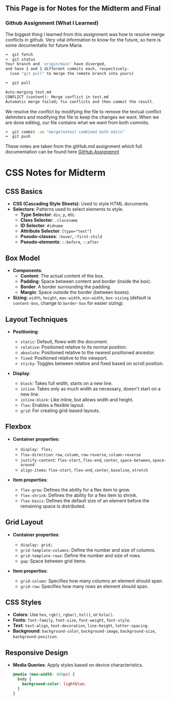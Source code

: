 ## This Page is for Notes for the Midterm and Final

### Github Assignment (What I Learned)
  The biggest thing I learned from this assignment was how to resolve merge conflicts in github. Very vital information to know for the future, so here is some documentatio for future Maria.
```sh
➜  git fetch
➜  git status
Your branch and 'origin/main' have diverged,
and have 1 and 1 different commits each, respectively.
  (use "git pull" to merge the remote branch into yours)

➜  git pull

Auto-merging test.md
CONFLICT (content): Merge conflict in test.md
Automatic merge failed; fix conflicts and then commit the result.
```

We resolve the conflict by modifying the file to remove the textual conflict delimiters and modifying the file to keep the changes we want. When we are done editing, our file contains what we want from both commits.

```sh
➜  git commit -am "merge(notes) combined both edits"
➜  git push
```
These notes are taken from the gitHub.md assignment which full documentation can be found here [GitHub Assignemnt](https://github.com/webprogramming260/.github/blob/main/profile/essentials/gitHub/gitHub.md)

# CSS Notes for Midterm

## CSS Basics
- **CSS (Cascading Style Sheets)**: Used to style HTML documents.
- **Selectors**: Patterns used to select elements to style.
  - **Type Selector**: `div`, `p`, etc.
  - **Class Selector**: `.classname`
  - **ID Selector**: `#idname`
  - **Attribute Selector**: `[type="text"]`
  - **Pseudo-classes**: `:hover`, `:first-child`
  - **Pseudo-elements**: `::before`, `::after`

## Box Model
- **Components**:
  - **Content**: The actual content of the box.
  - **Padding**: Space between content and border (inside the box).
  - **Border**: A border surrounding the padding.
  - **Margin**: Space outside the border (between boxes).
- **Sizing**: `width`, `height`, `max-width`, `min-width`, `box-sizing` (default is `content-box`, change to `border-box` for easier sizing).

## Layout Techniques
- **Positioning**:
  - `static`: Default, flows with the document.
  - `relative`: Positioned relative to its normal position.
  - `absolute`: Positioned relative to the nearest positioned ancestor.
  - `fixed`: Positioned relative to the viewport.
  - `sticky`: Toggles between relative and fixed based on scroll position.

- **Display**:
  - `block`: Takes full width, starts on a new line.
  - `inline`: Takes only as much width as necessary, doesn't start on a new line.
  - `inline-block`: Like inline, but allows width and height.
  - `flex`: Enables a flexible layout.
  - `grid`: For creating grid-based layouts.

## Flexbox
- **Container properties**: 
  - `display: flex;`
  - `flex-direction`: `row`, `column`, `row-reverse`, `column-reverse`
  - `justify-content`: `flex-start`, `flex-end`, `center`, `space-between`, `space-around`
  - `align-items`: `flex-start`, `flex-end`, `center`, `baseline`, `stretch`

- **Item properties**: 
  - `flex-grow`: Defines the ability for a flex item to grow.
  - `flex-shrink`: Defines the ability for a flex item to shrink.
  - `flex-basis`: Defines the default size of an element before the remaining space is distributed.

## Grid Layout
- **Container properties**:
  - `display: grid;`
  - `grid-template-columns`: Define the number and size of columns.
  - `grid-template-rows`: Define the number and size of rows.
  - `gap`: Space between grid items.

- **Item properties**:
  - `grid-column`: Specifies how many columns an element should span.
  - `grid-row`: Specifies how many rows an element should span.

## CSS Styles
- **Colors**: Use `hex`, `rgb()`, `rgba()`, `hsl()`, or `hsla()`.
- **Fonts**: `font-family`, `font-size`, `font-weight`, `font-style`.
- **Text**: `text-align`, `text-decoration`, `line-height`, `letter-spacing`.
- **Background**: `background-color`, `background-image`, `background-size`, `background-position`.

## Responsive Design
- **Media Queries**: Apply styles based on device characteristics.
  ```css
  @media (max-width: 600px) {
    body {
      background-color: lightblue;
    }
  }
```